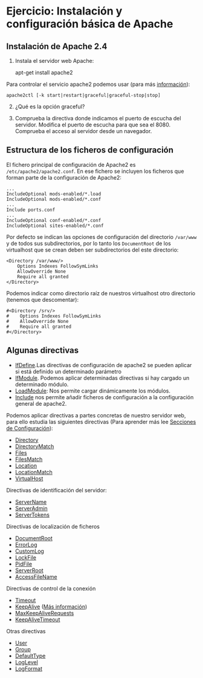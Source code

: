 # Ejercicio: Instalación y configuración básica de Apache

## Instalación de Apache 2.4


1. Instala el servidor web Apache:

	apt-get install apache2

Para controlar el servicio apache2 podemos usar (para más [información](http://httpd.apache.org/docs/2.4/es/stopping.html)):

    apache2ctl [-k start|restart|graceful|graceful-stop|stop]

2. ¿Qué es la opción graceful?

3. Comprueba la directiva donde indicamos el puerto de escucha del servidor. Modifica el puerto de escucha para que sea el 8080. Comprueba el acceso al servidor desde un navegador.

## Estructura de los ficheros de configuración

El fichero principal de configuración de Apache2 es `/etc/apache2/apache2.conf`. En ese fichero se incluyen los ficheros que forman parte de la configuración de Apache2:

	...
	IncludeOptional mods-enabled/*.load
	IncludeOptional mods-enabled/*.conf
	...
	Include ports.conf
	...
	IncludeOptional conf-enabled/*.conf
	IncludeOptional sites-enabled/*.conf

Por defecto se indican las opciones de configuración del directorio `/var/www` y de todos sus subdirectorios, por lo tanto los `DocumentRoot` de los virtualhost que se crean deben ser subdirectorios del este directorio:

	<Directory /var/www/>
	    Options Indexes FollowSymLinks
	    AllowOverride None
	    Require all granted
	</Directory>

Podemos indicar como directorio raíz de nuestros virtualhost otro directorio (tenemos que descomentar):

	#<Directory /srv/>
	#    Options Indexes FollowSymLinks
	#    AllowOverride None
	#    Require all granted
	#</Directory>


## Algunas directivas

* [IfDefine](http://httpd.apache.org/docs/2.4/mod/core.html#ifdefine).Las directivas de configuración de apache2 se pueden aplicar si está definido un determinado parámetro
* [IfModule](http://httpd.apache.org/docs/2.4/mod/core.html#ifmodule). Podemos aplicar determinadas directivas si hay cargado un determinado módulo.
* [LoadModule](http://httpd.apache.org/docs/2.4/mod/mod_so.html#loadmodule): Nos permite cargar dinámicamente los módulos.
* [Include](http://httpd.apache.org/docs/2.4/mod/core.html#include) nos permite añadir ficheros de configuración a la configuración general de apache2. 

Podemos aplicar directivas a partes concretas de nuestro servidor web, para ello estudia las siguientes directivas (Para aprender más lee [Secciones de Configuración](http://httpd.apache.org/docs/2.4/sections.html)):

* [Directory](http://httpd.apache.org/docs/2.4/mod/core.html#directory)
* [DirectoryMatch](http://httpd.apache.org/docs/2.4/mod/core.html#directorymatch)
* [Files](http://httpd.apache.org/docs/2.4/mod/core.html#files)
* [FilesMatch](http://httpd.apache.org/docs/2.4/mod/core.html#filesmatch)
* [Location](http://httpd.apache.org/docs/2.4/mod/core.html#location)
* [LocationMatch](http://httpd.apache.org/docs/2.4/mod/core.html#locationmatch)
* [VirtualHost](http://httpd.apache.org/docs/2.4/mod/core.html#virtualhost)

Directivas de identificación del servidor:

* [ServerName](http://httpd.apache.org/docs/2.4/mod/core.html#servername)
* [ServerAdmin](http://httpd.apache.org/docs/2.4/mod/core.html#serveradmin)
* [ServerTokens](http://httpd.apache.org/docs/2.4/mod/core.html#usecanonicalname)

Directivas de localización de ficheros

* [DocumentRoot](http://httpd.apache.org/docs/2.4/mod/core.html#documentroot)
* [ErrorLog](http://httpd.apache.org/docs/2.4/mod/core.html#errorlog)
* [CustomLog](http://httpd.apache.org/docs/2.4/mod/mod_log_config.html#customlog)
* [LockFile](http://httpd.apache.org/docs/2.4/mod/mpm_common.html#lockfile)
* [PidFile](http://httpd.apache.org/docs/2.4/mod/mpm_common.html#pidfile)
* [ServerRoot](http://httpd.apache.org/docs/2.4/mod/core.html#serverroot)
* [AccessFileName](http://httpd.apache.org/docs/2.4/mod/core.html#accessfilename)

Directivas de control de la conexión

* [Timeout](http://httpd.apache.org/docs/2.4/mod/core.html#timeout)
* [KeepAlive](http://httpd.apache.org/docs/2.4/mod/core.html#keepalive) ([Más información](http://systemadmin.es/2011/08/conexiones-con-keepalive-en-http1-0))
* [MaxKeepAliveRequests](http://httpd.apache.org/docs/2.4/mod/core.html#maxkeepaliverequests)
* [KeepAliveTimeout](http://httpd.apache.org/docs/2.4/mod/core.html#keepalivetimeout)

Otras directivas

* [User](http://httpd.apache.org/docs/2.4/mod/mpm_common.html#user)
* [Group](http://httpd.apache.org/docs/2.4/mod/mpm_common.html#group)
* [DefaultType](http://httpd.apache.org/docs/2.4/mod/core.html#defaulttype)
* [LogLevel](http://httpd.apache.org/docs/2.4/mod/core.html#loglevel)
* [LogFormat](http://httpd.apache.org/docs/2.4/mod/mod_log_config.html#logformat)
